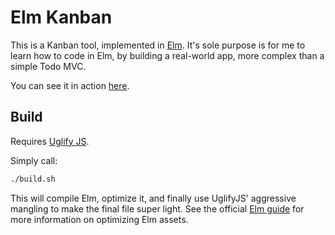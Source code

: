 Elm Kanban
==========

This is a Kanban tool, implemented in [Elm](https://elm-lang.org/). It's sole purpose is for me to learn how to code in Elm, by building a real-world app, more complex than a simple Todo MVC.

You can see it in action [here](https://wadmiraal.github.io/elm-kanban/index.html).

Build
-----

Requires [Uglify JS](https://www.npmjs.com/package/uglify-js).

Simply call:

```bash
./build.sh
```

This will compile Elm, optimize it, and finally use UglifyJS' aggressive mangling to make the final file super light. See the official [Elm guide](https://guide.elm-lang.org/optimization/asset_size.html) for more information on optimizing Elm assets.

